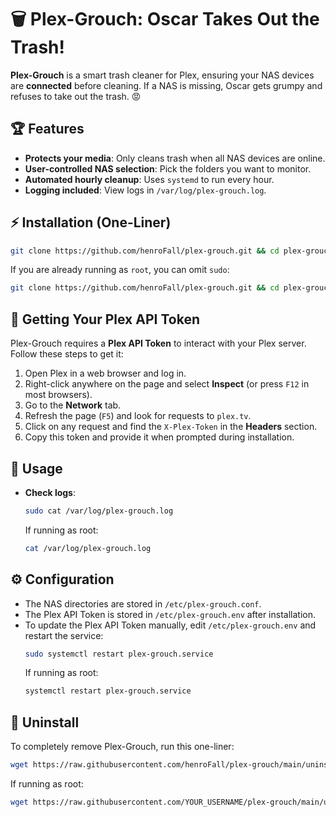 # 🗑️ Plex-Grouch: Oscar Takes Out the Trash!

**Plex-Grouch** is a smart trash cleaner for Plex, ensuring your NAS devices are **connected** before cleaning. If a NAS is missing, Oscar gets grumpy and refuses to take out the trash. 😡

## 🏆 Features
- **Protects your media**: Only cleans trash when all NAS devices are online.
- **User-controlled NAS selection**: Pick the folders you want to monitor.
- **Automated hourly cleanup**: Uses `systemd` to run every hour.
- **Logging included**: View logs in `/var/log/plex-grouch.log`.

## ⚡ Installation (One-Liner)
```bash
git clone https://github.com/henroFall/plex-grouch.git && cd plex-grouch && sudo ./install.sh
```

If you are already running as `root`, you can omit `sudo`:
```bash
git clone https://github.com/henroFall/plex-grouch.git && cd plex-grouch && ./install.sh
```

## 🔑 Getting Your Plex API Token
Plex-Grouch requires a **Plex API Token** to interact with your Plex server. Follow these steps to get it:

1. Open Plex in a web browser and log in.
2. Right-click anywhere on the page and select **Inspect** (or press `F12` in most browsers).
3. Go to the **Network** tab.
4. Refresh the page (`F5`) and look for requests to `plex.tv`.
5. Click on any request and find the `X-Plex-Token` in the **Headers** section.
6. Copy this token and provide it when prompted during installation.

## 🚀 Usage
- **Check logs**:
   ```bash
   sudo cat /var/log/plex-grouch.log
   ```
   If running as root:
   ```bash
   cat /var/log/plex-grouch.log
   ```

## ⚙️ Configuration
- The NAS directories are stored in `/etc/plex-grouch.conf`.
- The Plex API Token is stored in `/etc/plex-grouch.env` after installation.
- To update the Plex API Token manually, edit `/etc/plex-grouch.env` and restart the service:
  ```bash
  sudo systemctl restart plex-grouch.service
  ```
  If running as root:
  ```bash
  systemctl restart plex-grouch.service
  ```

## 🛑 Uninstall
To completely remove Plex-Grouch, run this one-liner:
```bash
wget https://raw.githubusercontent.com/henroFall/plex-grouch/main/uninstall.sh && sudo bash uninstall.sh
```

If running as root:
```bash
wget https://raw.githubusercontent.com/YOUR_USERNAME/plex-grouch/main/uninstall.sh && bash uninstall.sh
```
